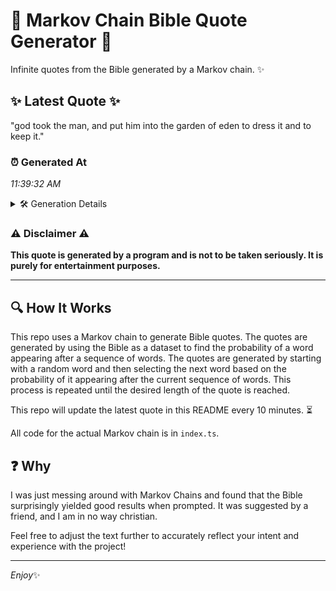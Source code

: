 # 📖 Markov Chain Bible Quote Generator 📖

Infinite quotes from the Bible generated by a Markov chain. ✨

## ✨ Latest Quote ✨
"god took the man, and put him into the garden of eden to dress it and to keep it."

### ⏰ Generated At
*11:39:32 AM*

<details>
    <summary>🛠️ Generation Details</summary>
    <p>
        <strong>🌱 Seed:</strong> god<br>
        <strong>🔄 Iterations:</strong> 18<br>
        <strong>📜 Context History:</strong><br>[ god ]: took<br>[ god, took ]: the<br>[ god, took, the ]: man,<br>[ god, took, the, man, ]: and<br>[ god, took, the, man,, and ]: put<br>[ god, took, the, man,, and, put ]: him<br>[ took, the, man,, and, put, him ]: into<br>[ the, man,, and, put, him, into ]: the<br>[ man,, and, put, him, into, the ]: garden<br>[ and, put, him, into, the, garden ]: of<br>[ put, him, into, the, garden, of ]: eden<br>[ him, into, the, garden, of, eden ]: to<br>[ into, the, garden, of, eden, to ]: dress<br>[ the, garden, of, eden, to, dress ]: it<br>[ garden, of, eden, to, dress, it ]: and<br>[ of, eden, to, dress, it, and ]: to<br>[ eden, to, dress, it, and, to ]: keep<br>[ to, dress, it, and, to, keep ]: it.<br>
    </p>
</details>

### ⚠️ Disclaimer ⚠️
**This quote is generated by a program and is not to be taken seriously. It is purely for entertainment purposes.**

---

## 🔍 How It Works

This repo uses a Markov chain to generate Bible quotes. The quotes are generated by using the Bible as a dataset to find the probability of a word appearing after a sequence of words. The quotes are generated by starting with a random word and then selecting the next word based on the probability of it appearing after the current sequence of words. This process is repeated until the desired length of the quote is reached.

This repo will update the latest quote in this README every 10 minutes. ⏳

All code for the actual Markov chain is in `index.ts`.

## ❓ Why

I was just messing around with Markov Chains and found that the Bible surprisingly yielded good results when prompted. 
It was suggested by a friend, and I am in no way christian.

Feel free to adjust the text further to accurately reflect your intent and experience with the project!

---

*Enjoy*✨
